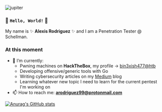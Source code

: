 ![jupiter](https://inteng-storage.s3.amazonaws.com/img/iea/3ROaVZlnGv/sizes/jupiter-secrets-dark-matter_md.jpg)

### 👋 `Hello, World!` 👋

My name is ✨ **Alexis Rodriguez** ✨ and I am a Penetration Tester @ Schellman.

### At this moment
- 🌱 I’m currently:
  - Pwning machines on **HackTheBox**, my profile -> [bin3xish477@htb](https://app.hackthebox.com/profile/264210)
  - Developing offensive/generic tools with Go
  - Writing cybersecurity articles on my [Medium](https://bin3xish477.medium.com/) blog
  - Learning whatever new topic I need to learn for the current pentest I'm working on
- 📫 How to reach me: **arodriguez99@protonmail.com**

[![Anurag's GitHub stats](https://github-readme-stats.vercel.app/api?username=bin3xish477&hide=contribs,issues&show_icons=true&theme=dracula)](https://github.com/bin3xish477/github-readme-stats)
